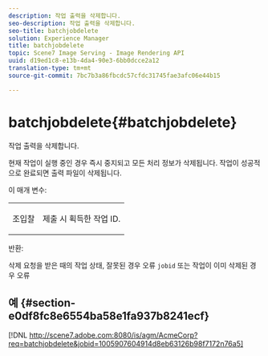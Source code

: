```yaml
---
description: 작업 출력을 삭제합니다.
seo-description: 작업 출력을 삭제합니다.
seo-title: batchjobdelete
solution: Experience Manager
title: batchjobdelete
topic: Scene7 Image Serving - Image Rendering API
uuid: d19ed1c8-e13b-4da4-90e3-6bb0dcce2a12
translation-type: tm+mt
source-git-commit: 7bc7b3a86fbcdc57cfdc31745fae3afc06e44b15

---
```



# batchjobdelete{#batchjobdelete}

작업 출력을 삭제합니다.

현재 작업이 실행 중인 경우 즉시 중지되고 모든 처리 정보가 삭제됩니다. 작업이 성공적으로 완료되면 출력 파일이 삭제됩니다.

이 매개 변수:

<table id="simpletable_AACB976615FF4888A0816328DC48DCA3"> 
 <tr class="strow"> 
  <td class="stentry"> <p><span class="codeph"> 조입찰</span> </p> </td> 
  <td class="stentry"> <p>제출 시 획득한 작업 ID. </p></td> 
 </tr> 
</table>

반환:

삭제 요청을 받은 때의 작업 상태, 잘못된 경우 오류 `jobid` 또는 작업이 이미 삭제된 경우 오류

## 예 {#section-e0df8fc8e6554ba58e1fa937b8241ecf}

[!DNL http://scene7.adobe.com:8080/is/agm/AcmeCorp?req=batchjobdelete&jobid=1005907604914d8eb63126b98f7172n76a5]
